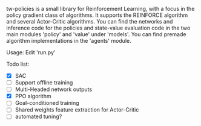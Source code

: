  tw-policies is a small library for Reinforcement Learning, with a focus in the policy gradient class of algorithms. It supports the REINFORCE algorithm and several Actor-Critic algorithms. You can find the networks and inference code for the policies and state-value evaluation code in the two main modules 'policy' and 'value' under 'models'. You can find premade algorithm implementations in the 'agents' module. 

Usage:
Edit 'run.py'

Todo list:
 - [X] SAC
 - [ ] Support offline training
 - [ ] Multi-Headed network outputs
 - [X] PPO algorithm
 - [ ] Goal-conditioned training
 - [ ] Shared weights feature extraction for Actor-Critic
 - [ ] automated tuning?

